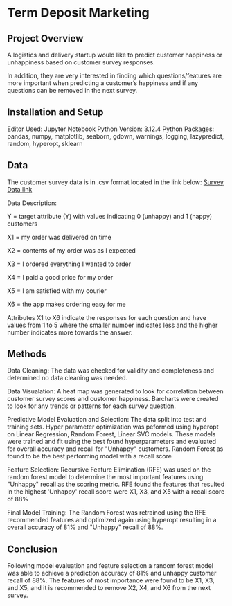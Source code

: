 # Term Deposit Marketing

## Project Overview
A logistics and delivery startup would like to predict customer happiness or unhappiness based on customer survey responses.  

In addition, they are very interested in finding which questions/features are more important when predicting a customer’s happiness and if any questions can be removed in the next survey.

##  Installation and Setup
Editor Used:  Jupyter Notebook
Python Version:  3.12.4
Python Packages:  pandas, numpy, matplotlib, seaborn, gdown, warnings, logging, lazypredict, random, hyperopt, sklearn

## Data
The customer survey data is in .csv format located in the link below: 
[Survey Data link](https://drive.google.com/open?id=1KWE3J0uU_sFIJnZ74Id3FDBcejELI7FD)

Data Description:

  Y = target attribute (Y) with values indicating 0 (unhappy) and 1 (happy) customers
  
  X1 = my order was delivered on time
  
  X2 = contents of my order was as I expected
  
  X3 = I ordered everything I wanted to order
  
  X4 = I paid a good price for my order
  
  X5 = I am satisfied with my courier
  
  X6 = the app makes ordering easy for me
  

Attributes X1 to X6 indicate the responses for each question and have values from 1 to 5 where the smaller number indicates less and the higher number indicates more towards the answer.

## Methods
Data Cleaning:  The data was checked for validity and completeness and determined no data cleaning was needed.  

Data Visualation:  A heat map was generated to look for correlation between customer survey scores and customer happiness.  Barcharts were created to look for any trends or patterns for each survey question.

Predictive Model Evaluation and Selection:  The data split into test and training sets.  Hyper parameter optimization was peformed using hyperopt on Linear Regression, Random Forest, Linear SVC models.  These models were trained and fit using the best found hyperparameters and evaluated for overall accuracy and recall for "Unhappy" customers.  Random Forest as found to be the best performing model with a recall score   

Feature Selection:  Recursive Feature Elimination (RFE) was used on the random forest model to determine the most important features using "Unhappy" recall as the scoring metric.  RFE found the features that resulted in the highest 'Unhappy' recall score were X1, X3, and X5 with a recall score of 88% 

Final Model Training:  The Random Forest was retrained using the RFE recommended features and optimized again using hyperopt resulting in a overall accuracy of 81% and "Unhappy" recall of 88%.

## Conclusion
Following model evaluation and feature selection a random forest model was able to achieve a prediction accuracy of 81% and unhappy customer recall of 88%. The features of most importance were found to be X1, X3, and X5, and it is recommended to remove X2, X4, and X6 from the next survey.
